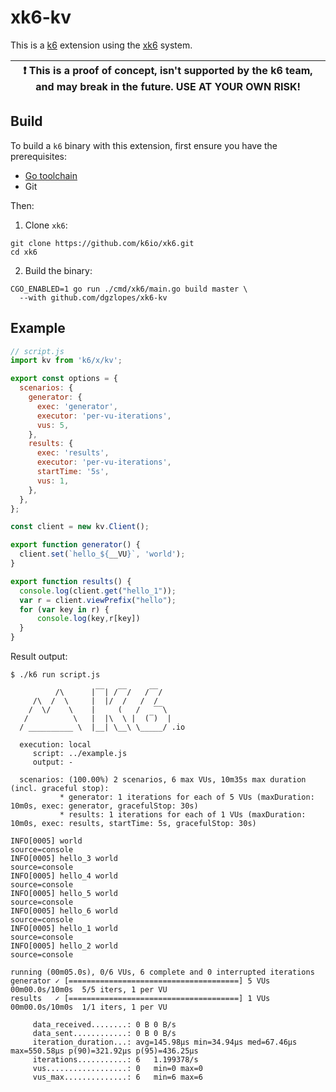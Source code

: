 # xk6-kv

This is a [k6](https://github.com/loadimpact/k6) extension using the [xk6](https://github.com/k6io/xk6) system.

| :exclamation: This is a proof of concept, isn't supported by the k6 team, and may break in the future. USE AT YOUR OWN RISK! |
|------|

## Build

To build a `k6` binary with this extension, first ensure you have the prerequisites:

- [Go toolchain](https://go101.org/article/go-toolchain.html)
- Git

Then:

1. Clone `xk6`:
  ```shell
  git clone https://github.com/k6io/xk6.git
  cd xk6
  ```

2. Build the binary:
  ```shell
  CGO_ENABLED=1 go run ./cmd/xk6/main.go build master \
    --with github.com/dgzlopes/xk6-kv
  ```

## Example

```javascript
// script.js
import kv from 'k6/x/kv';

export const options = {
  scenarios: {
    generator: {
      exec: 'generator',
      executor: 'per-vu-iterations',
      vus: 5,
    },
    results: {
      exec: 'results',
      executor: 'per-vu-iterations',
      startTime: '5s',
      vus: 1,
    },
  },
};

const client = new kv.Client();

export function generator() {
  client.set(`hello_${__VU}`, 'world');
}

export function results() {
  console.log(client.get("hello_1"));
  var r = client.viewPrefix("hello");
  for (var key in r) {
      console.log(key,r[key])
  }
}
```

Result output:

```
$ ./k6 run script.js

          /\      |‾‾| /‾‾/   /‾‾/   
     /\  /  \     |  |/  /   /  /    
    /  \/    \    |     (   /   ‾‾\  
   /          \   |  |\  \ |  (‾)  | 
  / __________ \  |__| \__\ \_____/ .io

  execution: local
     script: ../example.js
     output: -

  scenarios: (100.00%) 2 scenarios, 6 max VUs, 10m35s max duration (incl. graceful stop):
           * generator: 1 iterations for each of 5 VUs (maxDuration: 10m0s, exec: generator, gracefulStop: 30s)
           * results: 1 iterations for each of 1 VUs (maxDuration: 10m0s, exec: results, startTime: 5s, gracefulStop: 30s)

INFO[0005] world                                         source=console
INFO[0005] hello_3 world                                 source=console
INFO[0005] hello_4 world                                 source=console
INFO[0005] hello_5 world                                 source=console
INFO[0005] hello_6 world                                 source=console
INFO[0005] hello_1 world                                 source=console
INFO[0005] hello_2 world                                 source=console

running (00m05.0s), 0/6 VUs, 6 complete and 0 interrupted iterations
generator ✓ [======================================] 5 VUs  00m00.0s/10m0s  5/5 iters, 1 per VU
results   ✓ [======================================] 1 VUs  00m00.0s/10m0s  1/1 iters, 1 per VU

     data_received........: 0 B 0 B/s
     data_sent............: 0 B 0 B/s
     iteration_duration...: avg=145.98µs min=34.94µs med=67.46µs max=550.58µs p(90)=321.92µs p(95)=436.25µs
     iterations...........: 6   1.199378/s
     vus..................: 0   min=0 max=0
     vus_max..............: 6   min=6 max=6
```
